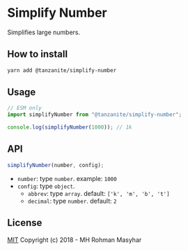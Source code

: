 # Simplify Number

Simplifies large numbers.

## How to install

```sh
yarn add @tanzanite/simplify-number
```

## Usage

```typescript
// ESM only
import simplifyNumber from "@tanzanite/simplify-number";

console.log(simplifyNumber(1000)); // 1k
```

## API

```ts
simplifyNumber(number, config);
```

- `number`: type `number`. example: `1000`
- `config`: type `object`.
  - `abbrev`: type `array`. default: `['k', 'm', 'b', 't']`
  - `decimal`: type `number`. default: `2`

## License

[MIT](http://opensource.org/licenses/MIT)
Copyright (c) 2018 - MH Rohman Masyhar
